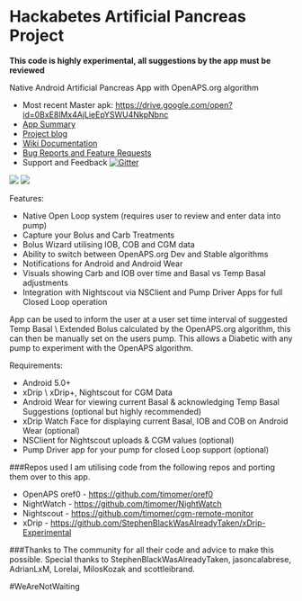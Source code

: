 # Hackabetes Artificial Pancreas Project
**This code is highly experimental, all suggestions by the app must be reviewed**

Native Android Artificial Pancreas App with OpenAPS.org algorithm

* Most recent Master apk: https://drive.google.com/open?id=0BxE8lMx4AjLieEpYSWU4NkpNbnc
* [App Summary](https://sites.google.com/a/n-omer.co.uk/hackabetes/home/happ-overview)
* [Project blog](http://www.hypodiabetic.co.uk)
* [Wiki Documentation](https://github.com/timomer/HAPP/wiki)
* [Bug Reports and Feature Requests](https://github.com/timomer/HAPP/issues)
* Support and Feedback [![Gitter](https://badges.gitter.im/timomer/HAPP.svg)](https://gitter.im/timomer/HAPP?utm_source=badge&utm_medium=badge&utm_campaign=pr-badge&utm_content=badge)

![](https://github.com/timomer/HAPP/blob/master/images/HAPP_Front_Page.png)
![](https://github.com/timomer/HAPP/blob/master/images/HAPP_WF.png)



Features:
* Native Open Loop system (requires user to review and enter data into pump)
* Capture your Bolus and Carb Treatments
* Bolus Wizard utilising IOB, COB and CGM data
* Ability to switch between OpenAPS.org Dev and Stable algorithms
* Notifications for Android and Android Wear
* Visuals showing Carb and IOB over time and Basal vs Temp Basal adjustments
* Integration with Nightscout via NSClient and Pump Driver Apps for full Closed Loop operation

App can be used to inform the user at a user set time interval of suggested Temp Basal \ Extended Bolus calculated by the OpenAPS.org algorithm, this can then be manually set on the users pump.
This allows a Diabetic with any pump to experiment with the OpenAPS algorithm.

Requirements:
* Android 5.0+
* xDrip \ xDrip+, Nightscout for CGM Data
* Android Wear for viewing current Basal & acknowledging Temp Basal Suggestions (optional but highly recommended)
* xDrip Watch Face for displaying current Basal, IOB and COB on Android Wear (optional)
* NSClient for Nightscout uploads & CGM values (optional)
* Pump Driver app for your pump for closed Loop support (optional)

###Repos used
I am utilising code from the following repos and porting them over to this app.
* OpenAPS oref0 - https://github.com/timomer/oref0
* NightWatch - https://github.com/timomer/NightWatch
* Nightscout - https://github.com/timomer/cgm-remote-monitor
* xDrip - https://github.com/StephenBlackWasAlreadyTaken/xDrip-Experimental

###Thanks to
The community for all their code and advice to make this possible.
Special thanks to StephenBlackWasAlreadyTaken, jasoncalabrese, AdrianLxM, Lorelai, MilosKozak and scottleibrand.

#WeAreNotWaiting
